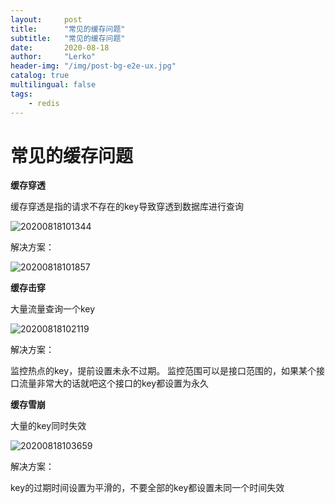 ```yaml
---
layout:     post
title:      "常见的缓存问题"
subtitle:   "常见的缓存问题"
date:       2020-08-18
author:     "Lerko"
header-img: "/img/post-bg-e2e-ux.jpg"
catalog: true
multilingual: false
tags:
    - redis
---
```



# 常见的缓存问题

**缓存穿透**

缓存穿透是指的请求不存在的key导致穿透到数据库进行查询

![20200818101344](http://chenyingqiao.github.io/img/20200818101344.png)

解决方案：

![20200818101857](http://chenyingqiao.github.io/img/20200818101857.png)

**缓存击穿**

大量流量查询一个key

![20200818102119](http://chenyingqiao.github.io/img/20200818102119.png)

解决方案：

监控热点的key，提前设置未永不过期。
监控范围可以是接口范围的，如果某个接口流量非常大的话就吧这个接口的key都设置为永久

**缓存雪崩**

大量的key同时失效

![20200818103659](http://chenyingqiao.github.io/img/20200818103659.png)

解决方案：

key的过期时间设置为平滑的，不要全部的key都设置未同一个时间失效




